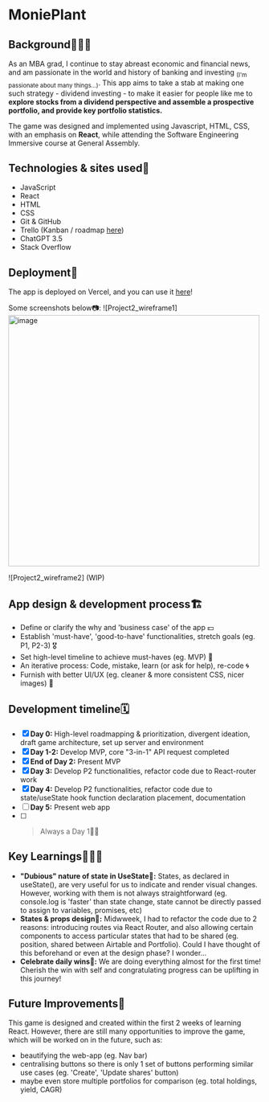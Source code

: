 # MoniePlant

## Background🧙🏼‍♂️
As an MBA grad, I continue to stay abreast economic and financial news, and am passionate in the world and history of banking and investing <sub>(I'm passionate about many things...)</sub>. This app aims to take a stab at making one such strategy - dividend investing - to make it easier for people like me to **explore stocks from a dividend perspective and assemble a prospective portfolio, and provide key portfolio statistics.** 

The game was designed and implemented using Javascript, HTML, CSS, with an emphasis on **React**, while attending the Software Engineering Immersive course at General Assembly.

## Technologies & sites used🤖
- JavaScript
- React
- HTML
- CSS
- Git & GitHub
- Trello (Kanban / roadmap [here](https://trello.com/b/pqurEdXB/monieplant-dev-roadmap))
- ChatGPT 3.5
- Stack Overflow

## Deployment🚀
The app is deployed on Vercel, and you can use it [here](https://monie-plant.vercel.app/)!

Some screenshots below📷: 
![Project2_wireframe1]<img width="500" alt="image" src="https://github.com/justintea/MoniePlant/assets/37412968/c37413be-dec8-4350-90ab-0271e07417fd">

![Project2_wireframe2] (WIP)

## App design & development process🏗
- Define or clarify the why and 'business case' of the app 💵
- Establish 'must-have', 'good-to-have' functionalities, stretch goals (eg. P1, P2-3) 🎖
- Set high-level timeline to achieve must-haves (eg. MVP) 🏹
- An iterative process: Code, mistake, learn (or ask for help), re-code 🌀
- Furnish with better UI/UX (eg. cleaner & more consistent CSS, nicer images) 🎨


## Development timeline🗓
- [x] **Day 0:** High-level roadmapping & prioritization, divergent ideation, draft game architecture, set up server and environment
- [x] **Day 1-2:** Develop MVP, core "3-in-1" API request completed
- [x] **End of Day 2:** Present MVP
- [x] **Day 3:** Develop P2 functionalities, refactor code due to React-router work
- [x] **Day 4:** Develop P2 functionalities, refactor code due to state/useState hook function declaration placement, documentation     
- [ ] **Day 5:** Present web app
- [ ] > Always a Day 1👶🏻

## Key Learnings👨🏻‍🎓
- **"Dubious" nature of state in UseState🔮:** States, as declared in useState(), are very useful for us to indicate and render visual changes. However, working with them is not always straightforward (eg. console.log is 'faster' than state change, state cannot be directly passed to assign to variables, promises, etc)
- **States & props design🔗:** Midwweek, I had to refactor the code due to 2 reasons: introducing routes via React Router, and also allowing certain components to access particular states that had to be shared (eg. position, shared between Airtable and Portfolio). Could I have thought of this beforehand or even at the design phase? I wonder...
- **Celebrate daily wins🎉:** We are doing everything almost for the first time! Cherish the win with self and congratulating progress can be uplifting in this journey!

## Future Improvements🧊
This game is designed and created within the first 2 weeks of learning React. However, there are still many opportunities to improve the game, which will be worked on in the future, such as:
- beautifying the web-app (eg. Nav bar)
- centralising buttons so there is only 1 set of buttons performing similar use cases (eg. 'Create', 'Update shares' button)
- maybe even store multiple portfolios for comparison (eg. total holdings, yield, CAGR)
